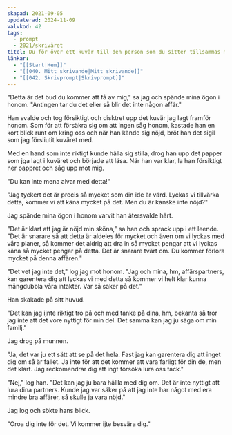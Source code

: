 ```yaml
---
skapad: 2021-09-05
uppdaterad: 2024-11-09
valvkod: 42
tags:
  - prompt
  - 2021/skrivåret
titel: Du för över ett kuvär till den person som du sitter tillsammas med på en restaurang
länkar:
  - "[[Start|Hem]]"
  - "[[040. Mitt skrivande|Mitt skrivande]]"
  - "[[042. Skrivprompt|Skrivprompt]]"
---
```

"Detta är det bud du kommer att få av mig," sa jag och spände mina ögon i honom. "Antingen tar du det eller så blir det inte någon affär."

Han svalde och tog försiktigt och disktret upp det kuvär jag lagt framför honom. Som för att försäkra sig om att ingen såg honom, kastade han en kort blick runt om kring oss och när han kände sig nöjd, bröt han det sigil som jag försliutit kuväret med.

Med en hand som inte riktigt kunde hålla sig stilla, drog han upp det papper som jga lagt i kuväret och började att läsa. När han var klar, la han försiktigt ner pappret och såg upp mot mig.

"Du kan inte mena alvar med detta!"

"Jag tyckert det är precis så mycket som din ide är värd. Lyckas vi tillvärka detta, kommer vi att käna mycket på det. Men du är kanske inte nöjd?"

Jag spände mina ögon i honom varvit han återsvalde hårt.

"Det är klart att jag är nöjd min sköna," sa han och sprack upp i ett leende. "Det är snarare så att detta är aldeles för mycket och även om vi lyckas med våra planer, så kommer det aldrig att dra in så mycket pengar att vi lyckas käna så mycket pengar på detta. Det är snarare tvärt om. Du kommer förlora mycket på denna affären."

"Det vet jag inte det," log jag mot honom. "Jag och mina, hm, affärspartners, kan garentera dig att lyckas vi med detta så kommer vi helt klar kunna mångdubbla våra intäkter. Var så säker på det."

Han skakade på sitt huvud.

"Det kan jag ijnte riktigt tro på och med tanke på dina, hm, bekanta så tror jag inte att det vore nyttigt för min del. Det samma kan jag ju säga om min familj."

Jag drog på munnen.

"Ja, det var ju ett sätt att se på det hela. Fast jag kan garentera dig att inget dig om så är fallet. Ja inte för att det kommer att vara farligt för din de,  men det klart. Jag reckomendrar dig att ingt försöka lura oss tack."

"Nej," log han. "Det kan jag ju bara hållla med dig om. Det är inte nyttigt att lura dina partners. Kunde jag  var säker på att jag inte har något med era mindre bra affärer, så skulle ja vara nöjd."

Jag log och sökte hans blick.

"Oroa dig inte för det. Vi kommer ijte besvära dig."